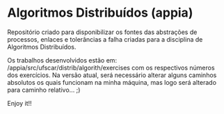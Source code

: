 Algoritmos Distribuídos (appia)
======================

Repositório criado para disponibilizar os fontes das abstrações de processos, enlaces e tolerâncias a falha criadas para a disciplina de Algoritmos Distribuídos.

Os trabalhos desenvolvidos estão em: /appia/src/ufscar/distrib/algorith/exercises com os respectivos números dos exercícios.
Na versão atual, será necessário alterar alguns caminhos absolutos os quais funcionam na minha máquina, mas logo será alterado para caminho relativo... ;)

Enjoy it!!
